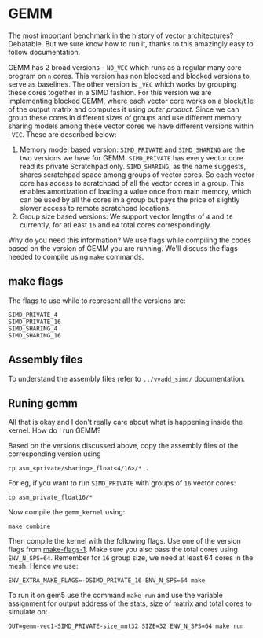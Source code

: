 # GEMM

The most important benchmark in the history of vector architectures? Debatable. But we sure know how to run it, thanks to this amazingly easy to follow documentation.

GEMM has 2 broad versions - `NO_VEC` which runs as a regular many core program on `n` cores. This version has non blocked and blocked versions to serve as baselines. The other version is `_VEC` which works by grouping these cores together in a SIMD fashion. For this version we are implementing blocked GEMM, where each vector core works on a block/tile of the output matrix and computes it using _outer product_. Since we can group these cores in different sizes of groups and use different memory sharing models among these vector cores we have different versions within `_VEC`. These are described below:

1. Memory model based version: `SIMD_PRIVATE` and `SIMD_SHARING` are the two versions we have for GEMM. `SIMD_PRIVATE` has every vector core read its private Scratchpad only. `SIMD_SHARING`, as the name suggests, shares scratchpad space among groups of vector cores. So each vector core has access to scratchpad of all the vector cores in a group. This enables amortization of loading a value once from main memory, which can be used by all the cores in a group but pays the price of slightly slower access to remote scratchpad locations. 
2. Group size based versions: We support vector lengths of `4` and `16` currently, for atl east `16` and `64` total cores correspondingly. 

Why do you need this information? We use flags while compiling the codes based on the version of GEMM you are running. We'll discuss the flags needed to compile using `make` commands. 

## make flags
The flags to use while to represent all the versions are:
```
SIMD_PRIVATE_4
SIMD_PRIVATE_16
SIMD_SHARING_4
SIMD_SHARING_16
```

## Assembly files

To understand the assembly files refer to `../vvadd_simd/` documentation.

## Runing gemm

All that is okay and I don't really care about what is happening inside the kernel. How do I run GEMM?

Based on the versions discussed above, copy the assembly files of the corresponding version using
```
cp asm_<private/sharing>_float<4/16>/* .
```
For eg, if you want to run `SIMD_PRIVATE` with groups of `16` vector cores:
```
cp asm_private_float16/*
```

Now compile the `gemm_kernel` using:
```
make combine
```

Then compile the kernel with the following flags. Use one of the version flags from [make-flags-1](here). Make sure you also pass the total cores using `ENV_N_SPS=64`. Remember for  `16` group size, we need at least 64 cores in the mesh. Hence we use:
```
ENV_EXTRA_MAKE_FLAGS=-DSIMD_PRIVATE_16 ENV_N_SPS=64 make
```
To run it on gem5 use the command `make run` and use the variable assignment for output address of the stats, size of matrix and total cores to simulate on:
```
OUT=gemm-vec1-SIMD_PRIVATE-size_mnt32 SIZE=32 ENV_N_SPS=64 make run
```



